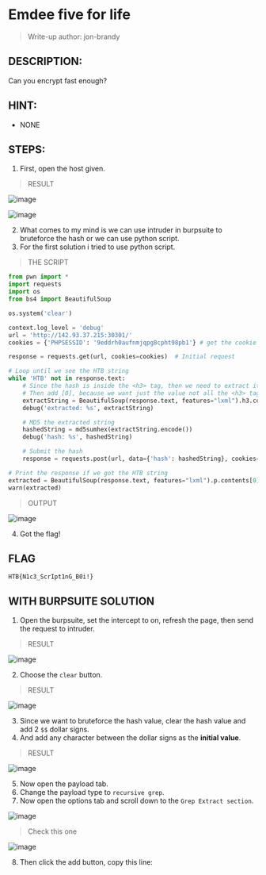 # Emdee five for life
> Write-up author: jon-brandy
## DESCRIPTION:
Can you encrypt fast enough?
## HINT:
- NONE
## STEPS:
1. First, open the host given.

> RESULT

![image](https://user-images.githubusercontent.com/70703371/210124326-2147281e-b09a-494d-9d54-d8a3b1f58d67.png)


![image](https://user-images.githubusercontent.com/70703371/210124412-bcd6ca1e-e125-4007-9eb2-acb528ff111a.png)


2. What comes to my mind is we can use intruder in burpsuite to bruteforce the hash or we can use python script.
3. For the first solution i tried to use python script.

> THE SCRIPT

```py
from pwn import *
import requests
import os
from bs4 import BeautifulSoup

os.system('clear')

context.log_level = 'debug'
url = 'http://142.93.37.215:30301/'
cookies = {'PHPSESSID': '9eddrh0aufnmjqpg8cpht98pb1'} # get the cookie value using burpsuite

response = requests.get(url, cookies=cookies)  # Initial request

# Loop until we see the HTB string
while 'HTB' not in response.text:
    # Since the hash is inside the <h3> tag, then we need to extract it using h3.contents
    # Then add [0], because we want just the value not all the <h3> tag
    extractString = BeautifulSoup(response.text, features="lxml").h3.contents[0]
    debug('extracted: %s', extractString)

    # MD5 the extracted string
    hashedString = md5sumhex(extractString.encode())
    debug('hash: %s', hashedString)

    # Submit the hash
    response = requests.post(url, data={'hash': hashedString}, cookies=cookies)

# Print the response if we got the HTB string
extracted = BeautifulSoup(response.text, features="lxml").p.contents[0]
warn(extracted)
```

> OUTPUT

![image](https://user-images.githubusercontent.com/70703371/210124609-9b07cfa5-a6dd-4a21-8164-ab8b56865b16.png)


4. Got the flag!

## FLAG

```
HTB{N1c3_ScrIpt1nG_B0i!}
```

## WITH BURPSUITE SOLUTION

1. Open the burpsuite, set the intercept to on, refresh the page, then send the request to intruder.

> RESULT

![image](https://user-images.githubusercontent.com/70703371/210124709-b68c0061-ca8d-4b8d-ba1c-02823fda62ce.png)


2. Choose the `clear` button.

> RESULT

![image](https://user-images.githubusercontent.com/70703371/210124713-7e4970d9-5cbe-44b9-b355-8bf51eb862fe.png)


3. Since we want to bruteforce the hash value, clear the hash value and add 2 `$$` dollar signs.
4. And add any character between the dollar signs as the **initial value**.

> RESULT

![image](https://user-images.githubusercontent.com/70703371/210124732-0995c34d-539d-45e5-bc59-288d24b8753b.png)


5. Now open the payload tab.
6. Change the payload type to `recursive grep`.
7. Now open the options tab and scroll down to the `Grep Extract section`.

![image](https://user-images.githubusercontent.com/70703371/210124760-93623480-4dae-44ee-bcde-b1d0d86c7911.png)

> Check this one

![image](https://user-images.githubusercontent.com/70703371/210124777-ca724b4a-0b08-4db4-aa0a-0f18e0a1c700.png)


8. Then click the add button, copy this line:



